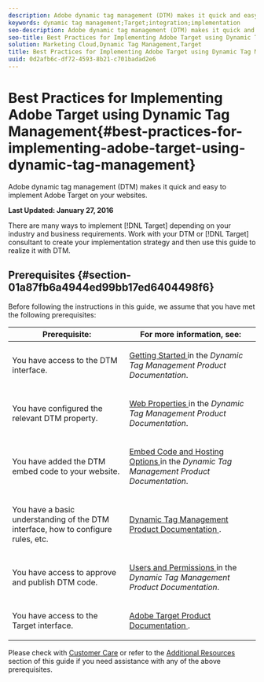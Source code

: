 ```yaml
---
description: Adobe dynamic tag management (DTM) makes it quick and easy to implement Adobe Target on your websites.
keywords: dynamic tag management;Target;integration;implementation
seo-description: Adobe dynamic tag management (DTM) makes it quick and easy to implement Adobe Target on your websites.
seo-title: Best Practices for Implementing Adobe Target using Dynamic Tag Management
solution: Marketing Cloud,Dynamic Tag Management,Target
title: Best Practices for Implementing Adobe Target using Dynamic Tag Management
uuid: 0d2afb6c-df72-4593-8b21-c701badad2e6
---
```


# Best Practices for Implementing Adobe Target using Dynamic Tag Management{#best-practices-for-implementing-adobe-target-using-dynamic-tag-management}

Adobe dynamic tag management (DTM) makes it quick and easy to implement Adobe Target on your websites.

<!--
<p>V1.2: Updated to include new instructions for importing the Adobe Target library, built-in methods for adding global mbox parameters, instructions on how to retrieve Client Code, and some updated screenshots. </p>
<p>V1.1: Updated mbox.js section to use the new synchronous-loading option in the Target Tool (the Page Load rule workaround is no longer needed); updated mbox parameters section with new sub-section for DTM-placed. mboxes; updated product names to “Target” and “Target Classic Workflow;” added QA, Approve, Deploy section. </p>
-->

**Last Updated: January 27, 2016**

There are many ways to implement [!DNL Target] depending on your industry and business requirements. Work with your DTM or [!DNL Target] consultant to create your implementation strategy and then use this guide to realize it with DTM.

## Prerequisites {#section-01a87fb6a4944ed99bb17ed6404498f6}

Before following the instructions in this guide, we assume that you have met the following prerequisites: 

<table id="table_A79BD150A4294DB09AAD73CBA0E5BA06"> 
 <thead> 
  <tr> 
   <th colname="col1" class="entry"> Prerequisite: </th> 
   <th colname="col2" class="entry"> For more information, see: </th> 
  </tr> 
 </thead>
 <tbody> 
  <tr> 
   <td colname="col1"> <p> You have access to the DTM interface. </p> </td> 
   <td colname="col2"> <p> <a href="https://marketing.adobe.com/resources/help/en_US/dtm/index.html?f=get_started" format="https" scope="external"> Getting Started </a> in the <i>Dynamic Tag Management Product Documentation</i>. </p> </td> 
  </tr> 
  <tr> 
   <td colname="col1"> <p>You have configured the relevant DTM property. </p> </td> 
   <td colname="col2"> <p> <a href="https://marketing.adobe.com/resources/help/en_US/dtm/index.html?f=web_property" format="https" scope="external"> Web Properties </a> in the <i>Dynamic Tag Management Product Documentation</i>. </p> </td> 
  </tr> 
  <tr> 
   <td colname="col1"> <p>You have added the DTM embed code to your website. </p> </td> 
   <td colname="col2"> <p> <a href="https://marketing.adobe.com/resources/help/en_US/dtm/index.html?f=deployment" format="https" scope="external"> Embed Code and Hosting Options </a> in the <i>Dynamic Tag Management Product Documentation</i>. </p> </td> 
  </tr> 
  <tr> 
   <td colname="col1"> <p>You have a basic understanding of the DTM interface, how to configure rules, etc. </p> </td> 
   <td colname="col2"> <p> <a href="https://marketing.adobe.com/resources/help/en_US/dtm/index.html" format="https" scope="external"> Dynamic Tag Management Product Documentation </a>. </p> </td> 
  </tr> 
  <tr> 
   <td colname="col1"> <p>You have access to approve and publish DTM code. </p> </td> 
   <td colname="col2"> <p> <a href="https://marketing.adobe.com/resources/help/en_US/dtm/index.html?f=users" format="https" scope="external"> Users and Permissions </a> in the <i>Dynamic Tag Management Product Documentation</i>. </p> </td> 
  </tr> 
  <tr> 
   <td colname="col1"> <p>You have access to the <span class="keyword"> Target </span> interface. </p> </td> 
   <td colname="col2"> <a href="https://marketing.adobe.com/resources/help/en_US/target/index.html" format="https" scope="external"> Adobe Target Product Documentation </a>. </td> 
  </tr> 
 </tbody> 
</table>

Please check with [Customer Care](contact-and-legal.md#concept-34a1ca16f2244d42930bb77846a5abbb) or refer to the [Additional Resources](additional-resources.md#concept-96eadfea07c544709d599d9d138a6bf5) section of this guide if you need assistance with any of the above prerequisites. 
